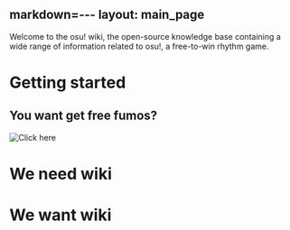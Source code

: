 markdown=---
layout: main_page
---
<!-- Do not add any empty lines inside this div. -->

<div class="wiki-main-page__blurb">
Welcome to the osu! wiki, the open-source knowledge base containing a wide range of information related to osu!, a free-to-win rhythm game.
</div>

<div class="wiki-main-page__panels">
<div class="wiki-main-page-panel wiki-main-page-panel--full">

# Getting started

## You want get free fumos? 
![Click here](https://ae04.alicdn.com/kf/H9d9ea017210e45da9da3ee62226a5f8c2.jpg)


</div>

<div class="wiki-main-page-panel">

# We need wiki

<div class="wiki-main-page-panel">

# We want wiki


</div>
</div>